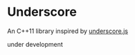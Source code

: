 Underscore
==========
An C++11 library inspired by [underscore.js](http://underscorejs.org)

under development
